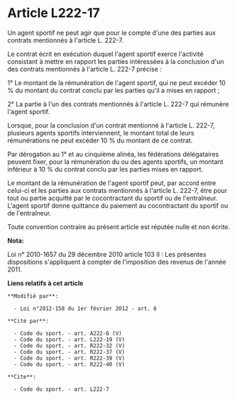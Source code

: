 # Article L222-17

Un agent sportif ne peut agir que pour le compte d'une des parties aux contrats mentionnés à l'article L. 222-7. 

Le contrat écrit en exécution duquel l'agent sportif exerce l'activité consistant à mettre en rapport les parties intéressées
à la conclusion d'un des contrats mentionnés à l'article L. 222-7 précise : 

1° Le montant de la rémunération de l'agent sportif, qui ne peut excéder 10 % du montant du contrat conclu par les parties
qu'il a mises en rapport ; 

2° La partie à l'un des contrats mentionnés à l'article L. 222-7 qui rémunère l'agent sportif. 

Lorsque, pour la conclusion d'un contrat mentionné à l'article L. 222-7, plusieurs agents sportifs interviennent, le montant
total de leurs rémunérations ne peut excéder 10 % du montant de ce contrat. 

Par dérogation au 1° et au cinquième alinéa, les fédérations délégataires peuvent fixer, pour la rémunération du ou des
agents sportifs, un montant inférieur à 10 % du contrat conclu par les parties mises en rapport. 

Le montant de la rémunération de l'agent sportif peut, par accord entre celui-ci et les parties aux contrats mentionnés à
l'article L. 222-7, être pour tout ou partie acquitté par le cocontractant du sportif ou de l'entraîneur. L'agent sportif
donne quittance du paiement au cocontractant du sportif ou de l'entraîneur. 

Toute convention contraire au présent article est réputée nulle et non écrite.

**Nota:**

Loi n° 2010-1657 du 29 décembre 2010 article 103 II : Les présentes dispositions s'appliquent à compter de l'imposition des
revenus de l'année 2011.

**Liens relatifs à cet article**

	**Modifié par**:

	  - Loi n°2012-158 du 1er février 2012 - art. 6

	**Cité par**:

	  - Code du sport. - art. A222-6 (V)
	  - Code du sport. - art. L222-19 (V)
	  - Code du sport. - art. R222-32 (V)
	  - Code du sport. - art. R222-37 (V)
	  - Code du sport. - art. R222-39 (V)
	  - Code du sport. - art. R222-40 (V)

	**Cite**:

	  - Code du sport. - art. L222-7
